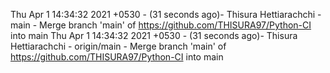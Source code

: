 Thu Apr 1 14:34:32 2021 +0530 - (31 seconds ago)- Thisura Hettiarachchi - main  - Merge branch 'main' of https://github.com/THISURA97/Python-CI into main
Thu Apr 1 14:34:32 2021 +0530 - (31 seconds ago)- Thisura Hettiarachchi - origin/main  - Merge branch 'main' of https://github.com/THISURA97/Python-CI into main
